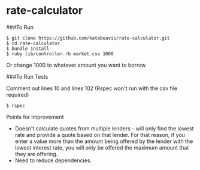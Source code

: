 # rate-calculator

###To Run
```
$ git clone https://github.com/katebeavis/rate-calculator.git
$ cd rate-calculator
$ bundle install
$ ruby lib/controller.rb market.csv 1000
```
Or change 1000 to whatever amount you want to borrow

###To Run Tests

Comment out lines 10 and lines 102 (Rspec won't run with the csv file required)

```
$ rspec
```

Points for improvement
- Doesn't calculate quotes from multiple lenders - will only find the lowest rate and provide a quote based on that lender. For that reason, if you enter a value more than the amount being offered by the lender with the lowest interest rate, you will only be offered the maximum amount that they are offering.
- Need to reduce dependencies.
